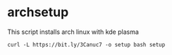 # archsetup
This script installs arch linux with kde plasma

`curl -L https://bit.ly/3Canuc7 -o setup
bash setup`
